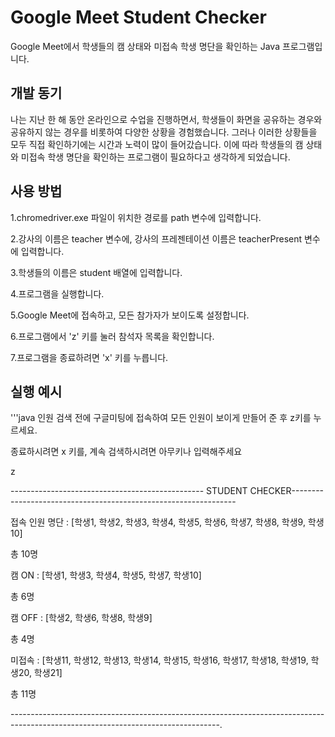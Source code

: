 # Google Meet Student Checker

Google Meet에서 학생들의 캠 상태와 미접속 학생 명단을 확인하는 Java 프로그램입니다.

## 개발 동기

나는 지난 한 해 동안 온라인으로 수업을 진행하면서, 학생들이 화면을 공유하는 경우와 공유하지 않는 경우를 비롯하여 다양한 상황을 경험했습니다. 그러나 이러한 상황들을 모두 직접 확인하기에는 시간과 노력이 많이 들어갔습니다. 이에 따라 학생들의 캠 상태와 미접속 학생 명단을 확인하는 프로그램이 필요하다고 생각하게 되었습니다.

## 사용 방법
1.chromedriver.exe 파일이 위치한 경로를 path 변수에 입력합니다.

2.강사의 이름은 teacher 변수에, 강사의 프레젠테이션 이름은 teacherPresent 변수에 입력합니다.

3.학생들의 이름은 student 배열에 입력합니다.

4.프로그램을 실행합니다.

5.Google Meet에 접속하고, 모든 참가자가 보이도록 설정합니다.

6.프로그램에서 'z' 키를 눌러 참석자 목록을 확인합니다.

7.프로그램을 종료하려면 'x' 키를 누릅니다.

## 실행 예시
'''java
인원 검색 전에 구글미팅에 접속하여 모든 인원이 보이게 만들어 준 후 z키를 누르세요.

종료하시려면 x 키를, 계속 검색하시려면 아무키나 입력해주세요

z

------------------------------------------------ STUDENT CHECKER----------------------------------------------------------------

접속 인원 명단    : [학생1, 학생2, 학생3, 학생4, 학생5, 학생6, 학생7, 학생8, 학생9, 학생10]

총 10명

캠 ON           : [학생1, 학생3, 학생4, 학생5, 학생7, 학생10]

총 6명

캠 OFF          : [학생2, 학생6, 학생8, 학생9]

총 4명

미접속          : [학생11, 학생12, 학생13, 학생14, 학생15, 학생16, 학생17, 학생18, 학생19, 학생20, 학생21]

총 11명

----------------------------------------------------------------------------------------------------------------------------------.


